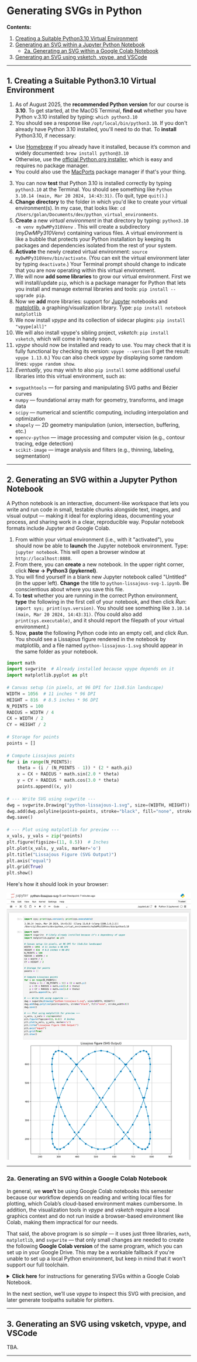 # Generating SVGs in Python

**Contents:**

1. [Creating a Suitable Python3.10 Virtual Environment](#1-creating-a-suitable-python310-virtual-environment)
2. [Generating an SVG within a Jupyter Python Notebook](#2-generating-an-svg-within-a-jupyter-python-notebook)
	* [2a. Generating an SVG within a Google Colab Notebook](#2a-generating-an-svg-within-a-google-colab-notebook)
3. [Generating an SVG using vsketch, vpype, and VSCode](#3-generating-an-SVG-using-vsketch-vpype-and-vscode)

---

## 1. Creating a Suitable Python3.10 Virtual Environment

1. As of August 2025, the **recommended Python version** for our course is **3.10**. To get started, at the MacOS Terminal, **find out** whether you have Python v.3.10 installed by typing: `which python3.10`
2. You should see a response like `/opt/local/bin/python3.10`. If you don't already have Python 3.10 installed, you'll need to do that. To **install** Python3.10, if necessary:
  * Use [Homebrew](https://brew.sh/) if you already have it installed, because it’s common and widely documented: `brew install python@3.10`
  * Otherwise, use the [official Python.org installer](https://www.python.org/downloads/release/python-3100/), which is easy and requires no package manager.
  * You could also use the [MacPorts](https://www.macports.org/) package manager if that's your thing. 
3. You can now **test** that Python 3.10 is installed correctly by typing `python3.10` at the Terminal. You should see something like `Python 3.10.14 (main, Mar 20 2024, 14:43:31)`. (To quit, type `quit()`.)
4. **Change directory** to the folder in which you'd like to create your virtual environment(s). In my case, that looks like: `cd /Users/golan/Documents/dev/python_virtual_environments`.
5. **Create** a new *virtual environment* in that directory by typing: `python3.10 -m venv myDwMPy310Venv` . This will create a subdirectory (*myDwMPy310Venv*) containing various files. A virtual environment is like a bubble that protects your Python installation by keeping its packages and dependencies isolated from the rest of your system.
6. **Activate** the newly created virtual environment: `source myDwMPy310Venv/bin/activate`. (You can exit the virtual environment later by typing `deactivate`.) Your Terminal prompt should change to indicate that you are now operating within this virtual environment.
7. We will now **add some libraries** to grow our virtual environment. First we will install/update `pip`, which is a package manager for Python that lets you install and manage external libraries and tools: `pip install --upgrade pip`.
8. Now we **add** more libraries: support for [Jupyter](https://jupyter.org/) notebooks and [matplotlib](https://matplotlib.org/), a graphing/visualization library. Type: `pip install notebook matplotlib`
9. We now install *vpype* and its collection of sidecar plugins: `pip install "vpype[all]"`
10. We will also install vpype's sibling project, *vsketch*: `pip install vsketch`, which will come in handy soon.  
11. *vpype* should now be installed and ready to use. You may check that it is fully functional by checking its version: `vpype --version` (I get the result: `vpype 1.13.0`.) You can also check *vpype* by displaying some random lines: `vpype random show`.
12. *Eventually*, you may wish to also `pip install` some additional useful libraries into this virtual environment, such as: 
  * `svgpathtools` — for parsing and manipulating SVG paths and Bézier curves
  * `numpy` — foundational array math for geometry, transforms, and image data
  * `scipy` — numerical and scientific computing, including interpolation and optimization
  * `shapely` — 2D geometry manipulation (union, intersection, buffering, etc.)
  * `opencv-python` — image processing and computer vision (e.g., contour tracing, edge detection)
  * `scikit-image` — image analysis and filters (e.g., thinning, labeling, segmentation)

---

## 2. Generating an SVG within a Jupyter Python Notebook

A Python notebook is an interactive, document-like workspace that lets you write and run code in small, testable chunks alongside text, images, and visual output — making it ideal for exploring ideas, documenting your process, and sharing work in a clear, reproducible way. Popular notebook formats include Jupyter and Google Colab. 

1. From within your virtual environment (i.e., with it "activated"), you should now be able to **launch** the Jupyter notebook environment. Type: `jupyter notebook`. This will open a browser window at `http://localhost:8888`. 
2. From there, you can **create** a new notebook. In the upper right corner, click **New → Python3 (ipykernel)**.
3. You will find yourself in a blank new Jupyter notebook called "Untitled" (in the upper left). **Change** the title to `python-lissajous-svg-1.ipynb`. Be conscientious about where you save this file. 
4. To **test** whether you are running in the correct Python environment, **type** the following in the first cell of your notebook, and then click *Run*: `import sys; print(sys.version)`. You should see something like `3.10.14 (main, Mar 20 2024, 14:43:31)`. (You could also add `print(sys.executable)`, and it should report the filepath of your virtual environment.)
5. Now, **paste** the following Python code into an empty cell, and click *Run*. You should see a Lissajous figure rendered in the notebook by matplotlib, and a file named `python-lissajous-1.svg` should appear in the same folder as your notebook. 

```python
import math
import svgwrite  # Already installed because vpype depends on it
import matplotlib.pyplot as plt

# Canvas setup (in pixels, at 96 DPI for 11x8.5in landscape)
WIDTH = 1056  # 11 inches * 96 DPI
HEIGHT = 816  # 8.5 inches * 96 DPI
N_POINTS = 100
RADIUS = WIDTH / 4
CX = WIDTH / 2
CY = HEIGHT / 2

# Storage for points
points = []

# Compute Lissajous points
for i in range(N_POINTS):
    theta = (i / (N_POINTS - 1)) * (2 * math.pi)
    x = CX + RADIUS * math.sin(2.0 * theta)
    y = CY + RADIUS * math.cos(3.0 * theta)
    points.append((x, y))

# --- Write SVG using svgwrite ---
dwg = svgwrite.Drawing("python-lissajous-1.svg", size=(WIDTH, HEIGHT))
dwg.add(dwg.polyline(points=points, stroke="black", fill="none", stroke_width=1))
dwg.save()

# --- Plot using matplotlib for preview ---
x_vals, y_vals = zip(*points)
plt.figure(figsize=(11, 8.5))  # Inches
plt.plot(x_vals, y_vals, marker='o')
plt.title("Lissajous Figure (SVG Output)")
plt.axis("equal")
plt.grid(True)
plt.show()
```

Here's how it should look in your browser:

![python-lissajous-svg-1.png](img/python-lissajous-svg-1.png)

---

### 2a. Generating an SVG within a Google Colab Notebook

In general, we **won’t** be using Google Colab notebooks this semester because our workflow depends on reading and writing local files for plotting, which Colab’s cloud-based environment makes cumbersome. In addition, the visualization tools in *vpype* and *vsketch* require a local graphics context and do not run inside a browser-based environment like Colab, making them impractical for our needs.

That said, the above program is *so simple* — it uses just three libraries, `math`, `matplotlib`, and `svgwrite` — that only small changes are needed to create the following **Google Colab version** of the same program, which you can set up in your Google Drive. This may be a workable fallback if you're unable to set up a local Python environment, but keep in mind that it won't support our full toolchain.

<details>
  <summary><strong>Click here</strong> for instructions for generating SVGs within a Google Colab Notebook.</summary>

* To create a Colab notebook from Google Drive, go to **+New → More → Google Colaboratory**.
* If you don’t see “Google Colaboratory” in the list, click **+New → More → Connect more apps**, search for *Colaboratory*, and install it.

```
# VERSION FOR GOOGLE COLAB NOTEBOOK
!pip install svgwrite

import math
import svgwrite
import matplotlib.pyplot as plt
from google.colab import files

# Canvas setup
WIDTH = 1056  # 11 inches * 96 DPI
HEIGHT = 816  # 8.5 inches * 96 DPI
N_POINTS = 100
RADIUS = WIDTH / 4
CX = WIDTH / 2
CY = HEIGHT / 2

points = []
for i in range(N_POINTS):
    theta = (i / (N_POINTS - 1)) * (2 * math.pi)
    x = CX + RADIUS * math.sin(2.0 * theta)
    y = CY + RADIUS * math.cos(3.0 * theta)
    points.append((x, y))

# Save SVG
svg_path = "/content/python-lissajous-1.svg"
dwg = svgwrite.Drawing(svg_path, size=(WIDTH, HEIGHT))
dwg.add(dwg.polyline(points=points, stroke="black", fill="none", stroke_width=1))
dwg.save()

# Preview
x_vals, y_vals = zip(*points)
plt.figure(figsize=(11, 8.5))
plt.plot(x_vals, y_vals, marker='o')
plt.axis("equal")
plt.grid(True)
plt.show()

# Download SVG
files.download(svg_path)
```

Here's how the Google Colab version should look in your browser:

![python-lissajous-svg-1-colab.png](img/python-lissajous-svg-1-colab.png)

</details>

In the next section, we’ll use *vpype* to inspect this SVG with precision, and later generate toolpaths suitable for plotters.


---

## 3. Generating an SVG using vsketch, vpype, and VSCode

TBA. 



<!--

### 1. Prep the Virtual Environment

* Follow [instructions from here](../vpype_svg_prep/README.md) to install a Python virtual environment, and the very useful SVG optimization and plot-prepping tool, *vpype*.
* If you'd like to plot directly from your computer, follow instructions from here to install the AxiDraw command-line interface (CLI), [*axicli*](https://axidraw.com/doc/cli_api/#installation), e.g. `python3 -m pip install https://cdn.evilmadscientist.com/dl/ad/public/AxiDraw_API.zip`
* We'll do our Python coding with [*vsketch*](https://github.com/abey79/vsketch), a Processing-like python environment. Use the [instructions from here](https://vsketch.readthedocs.io/en/latest/install.html) to install it, e.g. `pipx install git+https://github.com/abey79/vsketch --system-site-packages`
* Activate the virtual environment with `source myVypeEnvironment/bin/activate`. 
* Separately download and test the [*vsketch* examples](https://vsketch.readthedocs.io/en/latest/install.html#running-the-examples), with e.g. `vsk run path/to/vsketch-master/examples/shotter`

-->

---